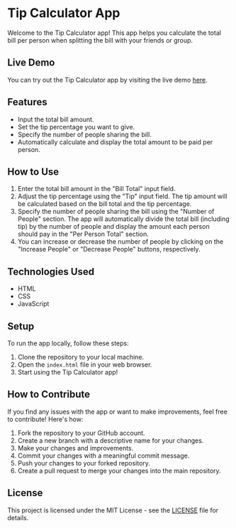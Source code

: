 # Tip Calculator App

Welcome to the Tip Calculator app! This app helps you calculate the total bill per person when splitting the bill with your friends or group.

## Live Demo

You can try out the Tip Calculator app by visiting the live demo [here](https://rahulshah8383.github.io/Tip-Calculator/).

## Features

- Input the total bill amount.
- Set the tip percentage you want to give.
- Specify the number of people sharing the bill.
- Automatically calculate and display the total amount to be paid per person.

## How to Use

1. Enter the total bill amount in the "Bill Total" input field.
2. Adjust the tip percentage using the "Tip" input field. The tip amount will be calculated based on the bill total and the tip percentage.
3. Specify the number of people sharing the bill using the "Number of People" section. The app will automatically divide the total bill (including tip) by the number of people and display the amount each person should pay in the "Per Person Total" section.
4. You can increase or decrease the number of people by clicking on the "Increase People" or "Decrease People" buttons, respectively.

## Technologies Used

- HTML
- CSS
- JavaScript


## Setup

To run the app locally, follow these steps:

1. Clone the repository to your local machine.
2. Open the `index.html` file in your web browser.
3. Start using the Tip Calculator app!

## How to Contribute

If you find any issues with the app or want to make improvements, feel free to contribute! Here's how:

1. Fork the repository to your GitHub account.
2. Create a new branch with a descriptive name for your changes.
3. Make your changes and improvements.
4. Commit your changes with a meaningful commit message.
5. Push your changes to your forked repository.
6. Create a pull request to merge your changes into the main repository.

## License

This project is licensed under the MIT License - see the [LICENSE](LICENSE) file for details.
